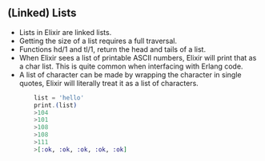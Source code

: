 ## (Linked) Lists

* Lists in Elixir are linked lists.
* Getting the size of a list requires a full traversal.
* Functions hd/1 and tl/1, return the head and tails of a list.
* When Elixir sees a list of printable ASCII numbers, Elixir will print that as a char list. This is quite common when interfacing with Erlang code.
* A list of character can be made by wrapping the character in single quotes, Elixir will literally treat it as a list of characters.
    ``` elixir
        list = 'hello'
        print.(list)
        >104
        >101
        >108
        >108
        >111
        >[:ok, :ok, :ok, :ok, :ok]
    ```